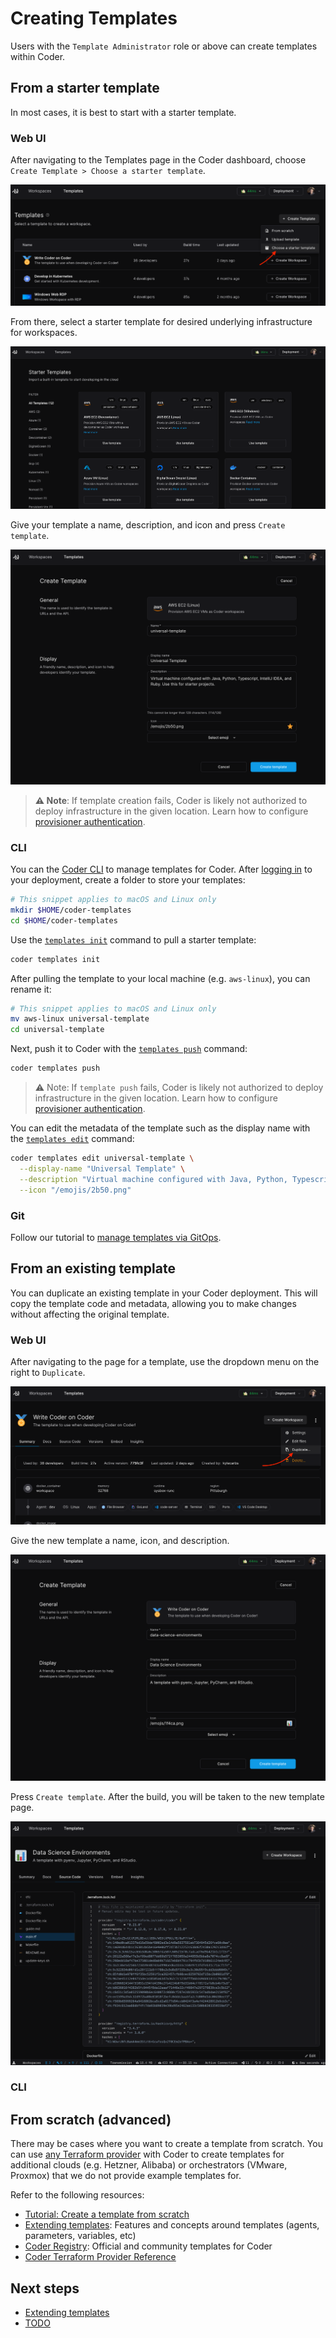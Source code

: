 # Creating Templates

Users with the `Template Administrator` role or above can create templates
within Coder.

## From a starter template

In most cases, it is best to start with a starter template.

<div class="tabs">

### Web UI

After navigating to the Templates page in the Coder dashboard, choose
`Create Template > Choose a starter template`.

![Create a template](../../images/admin/templates/create-template.png)

From there, select a starter template for desired underlying infrastructure for
workspaces.

![Starter templates](../../images/admin/templates/starter-templates.png)

Give your template a name, description, and icon and press `Create template`.

![Name and icon](../../images/admin/templates/import-template.png)

> **⚠️ Note**: If template creation fails, Coder is likely not authorized to
> deploy infrastructure in the given location. Learn how to configure
> [provisioner authentication](#TODO).

### CLI

You can the [Coder CLI](../../install/cli.md) to manage templates for Coder.
After [logging in](#TODO) to your deployment, create a folder to store your
templates:

```sh
# This snippet applies to macOS and Linux only
mkdir $HOME/coder-templates
cd $HOME/coder-templates
```

Use the [`templates init`](../../reference/cli/templates_init.md) command to
pull a starter template:

```sh
coder templates init
```

After pulling the template to your local machine (e.g. `aws-linux`), you can
rename it:

```sh
# This snippet applies to macOS and Linux only
mv aws-linux universal-template
cd universal-template
```

Next, push it to Coder with the
[`templates push`](../../reference/cli/templates_push.md) command:

```sh
coder templates push
```

> ⚠️ Note: If `template push` fails, Coder is likely not authorized to deploy
> infrastructure in the given location. Learn how to configure
> [provisioner authentication](#TODO).

You can edit the metadata of the template such as the display name with the
[`templates edit`](../../reference/cli/templates_edit.md) command:

```sh
coder templates edit universal-template \
  --display-name "Universal Template" \
  --description "Virtual machine configured with Java, Python, Typescript, IntelliJ IDEA, and Ruby. Use this for starter projects. " \
  --icon "/emojis/2b50.png"
```

### Git

Follow our tutorial to [manage templates via GitOps](#TODO).

</div>

## From an existing template

You can duplicate an existing template in your Coder deployment. This will copy
the template code and metadata, allowing you to make changes without affecting
the original template.

<div class="tabs">

### Web UI

After navigating to the page for a template, use the dropdown menu on the right
to `Duplicate`.

![Duplicate menu](../../images/admin/templates/duplicate-menu.png)

Give the new template a name, icon, and description.

![Duplicate page](../../images/admin/templates/duplicate-page.png)

Press `Create template`. After the build, you will be taken to the new template
page.

![New template](../../images/admin/templates/new-duplicate-template.png)

### CLI

</div>

## From scratch (advanced)

There may be cases where you want to create a template from scratch. You can use
[any Terraform provider](https://registry.terraform.com) with Coder to create
templates for additional clouds (e.g. Hetzner, Alibaba) or orchestrators
(VMware, Proxmox) that we do not provide example templates for.

Refer to the following resources:

- [Tutorial: Create a template from scratch](../../tutorials/template-from-scratch.md)
- [Extending templates](./editing-templates.md): Features and concepts around
  templates (agents, parameters, variables, etc)
- [Coder Registry](https://registry.coder.com/templates): Official and community
  templates for Coder
- [Coder Terraform Provider Reference](https://registry.terraform.io/providers/coder/coder)

## Next steps

- [Extending templates](#TODO)
- [TODO](#TODO)
